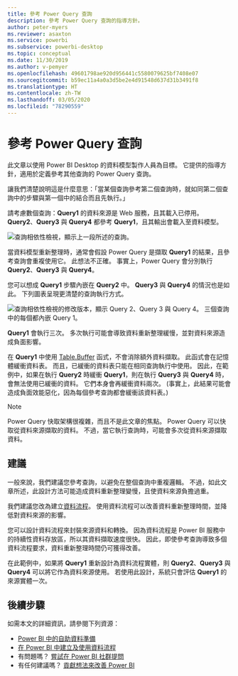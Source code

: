 ```yaml
---
title: 參考 Power Query 查詢
description: 參考 Power Query 查詢的指導方針。
author: peter-myers
ms.reviewer: asaxton
ms.service: powerbi
ms.subservice: powerbi-desktop
ms.topic: conceptual
ms.date: 11/30/2019
ms.author: v-pemyer
ms.openlocfilehash: 49601798ae920d956441c5580079625bf7408e07
ms.sourcegitcommit: b59ec11a4a0a3d5be2e4d91548d637d31b3491f8
ms.translationtype: HT
ms.contentlocale: zh-TW
ms.lasthandoff: 03/05/2020
ms.locfileid: "78290559"
---
```

# <a name="referencing-power-query-queries"></a>參考 Power Query 查詢

此文章以使用 Power BI Desktop 的資料模型製作人員為目標。 它提供的指導方針，適用於定義參考其他查詢的 Power Query 查詢。

讓我們清楚說明這是什麼意思：「當某個查詢參考第二個查詢時，就如同第二個查詢中的步驟與第一個中的結合而且先執行。」 

請考慮數個查詢：**Query1** 的資料來源是 Web 服務，且其載入已停用。 **Query2**、**Query3** 與 **Query4** 都參考 **Query1**，且其輸出會載入至資料模型。

![查詢相依性檢視，顯示上一段所述的查詢。](media/power-query-referenced-queries/query-dependencies-web-service.png)

當資料模型重新整理時，通常會假設 Power Query 是擷取 **Query1** 的結果，且參考查詢會重複使用它。 此想法不正確。 事實上，Power Query 會分別執行 **Query2**、**Query3** 與 **Query4**。

您可以想成 **Query1** 步驟內嵌在 **Query2** 中。 **Query3** 與 **Query4** 的情況也是如此。 下列圖表呈現更清楚的查詢執行方式。

![查詢相依性檢視的修改版本，顯示 Query 2、Query 3 與 Query 4。 三個查詢中的每個都內嵌 Query 1。](media/power-query-referenced-queries/query-dependencies-web-service-concept.png)

**Query1** 會執行三次。 多次執行可能會導致資料重新整理緩慢，並對資料來源造成負面影響。

在 **Query1** 中使用 [Table.Buffer](/powerquery-m/table-buffer) 函式，不會消除額外資料擷取。 此函式會在記憶體緩衝資料表。 而且，已緩衝的資料表只能在相同查詢執行中使用。 因此，在範例中，如果在執行 **Query2** 時緩衝 **Query1**，則在執行 **Query3** 與 **Query4** 時，會無法使用已緩衝的資料。 它們本身會再緩衝資料兩次。 (事實上，此結果可能會造成負面效能惡化，因為每個參考查詢都會緩衝該資料表。)

> [!NOTE]
> Power Query 快取架構很複雜，而且不是此文章的焦點。 Power Query 可以快取從資料來源擷取的資料。 不過，當它執行查詢時，可能會多次從資料來源擷取資料。

## <a name="recommendations"></a>建議

一般來說，我們建議您參考查詢，以避免在整個查詢中重複邏輯。 不過，如此文章所述，此設計方法可能造成資料重新整理變慢，且使資料來源負擔過重。

我們建議您改為建立[資料流程](../service-dataflows-overview.md)。 使用資料流程可以改善資料重新整理時間，並降低對資料來源的影響。

您可以設計資料流程來封裝來源資料和轉換。 因為資料流程是 Power BI 服務中的持續性資料存放區，所以其資料擷取速度很快。 因此，即使參考查詢導致多個資料流程要求，資料重新整理時間仍可獲得改善。

在此範例中，如果將 **Query1** 重新設計為資料流程實體，則 **Query2**、**Query3** 與 **Query4** 可以將它作為資料來源使用。 若使用此設計，系統只會評估 **Query1** 的來源實體一次。

## <a name="next-steps"></a>後續步驟

如需本文的詳細資訊，請參閱下列資源：

- [Power BI 中的自助資料準備](../service-dataflows-overview.md)
- [在 Power BI 中建立及使用資料流程](../service-dataflows-create-use.md)
- 有問題嗎？ [嘗試在 Power BI 社群提問](https://community.powerbi.com/)
- 有任何建議嗎？ [貢獻想法來改善 Power BI](https://ideas.powerbi.com/)
